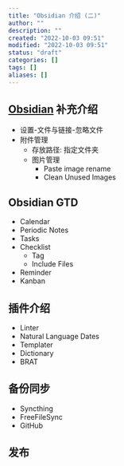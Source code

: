 ```yaml
---
title: "Obsidian 介绍 (二)"
author: ""
description: ""
created: "2022-10-03 09:51"
modified: "2022-10-03 09:51"
status: "draft"
categories: []
tags: []
aliases: []
---
```


## [Obsidian](Obsidian.md) 补充介绍

- 设置-文件与链接-忽略文件
- 附件管理
    - 存放路径: 指定文件夹
    - 图片管理
        - Paste image rename
        - Clean Unused Images

## Obsidian GTD

- Calendar
- Periodic Notes
- Tasks
- Checklist
    - Tag
    - Include Files
- Reminder
- Kanban

## 插件介绍
- Linter
- Natural Language Dates
- Templater
- Dictionary
- BRAT
## 备份同步

- Syncthing
- FreeFileSync
- GitHub

## 发布